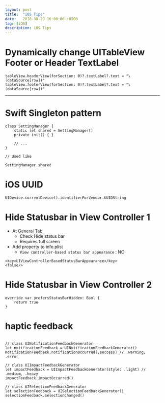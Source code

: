 ```yaml
---
layout: post
title:  "iOS Tips"
date:   2018-08-29 16:00:00 +0900
tag: [iOS]
description: iOS Tips
---
```



# Dynamically change UITableView Footer or Header TextLabel

```
tableView.headerView(forSection: 0)?.textLabel?.text = "\(dataSource[row])"
tableView.footerView(forSection: 0)?.textLabel?.text = "\(dataSource[row])"
```

---

# Swift Singleton pattern

```
class SettingManager {
    static let shared = SettingManager()
    private init() { }

    // ...
}

// Used like

SettingManager.shared
```
# iOS UUID

```
UIDevice.currentDevice().identifierForVendor.UUIDString
```

# Hide Statusbar in View Controller 1

- At General Tab
    - Check Hide status bar
    - Requires full screen
- Add property to info.plist
    - `View controller-based status bar appearance` : NO

```
<key>UIViewControllerBasedStatusBarAppearance</key>
<false/>
```

# Hide Statusbar in View Controller 2

```
override var prefersStatusBarHidden: Bool {
    return true
}
```

# haptic feedback

```

// class UINotificationFeedbackGenerator
let notificationFeedback = UINotificationFeedbackGenerator()
notificationFeedback.notificationOccurred(.success) // .warning, .error

// class UIImpactFeedbackGenerator
let impactFeedback = UIImpactFeedbackGenerator(style: .light) // .medium, .heavy
impactFeedback.impactOccurred()

// class UISelectionFeedbackGenerator
let selectionFeedback = UISelectionFeedbackGenerator()
selectionFeedback.selectionChanged()

```